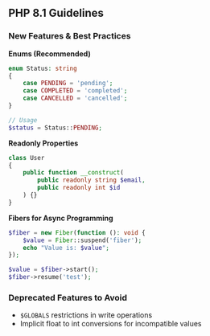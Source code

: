 ## PHP 8.1 Guidelines

### New Features & Best Practices

**Enums (Recommended)**
```php
enum Status: string
{
    case PENDING = 'pending';
    case COMPLETED = 'completed';
    case CANCELLED = 'cancelled';
}

// Usage
$status = Status::PENDING;
```

**Readonly Properties**
```php
class User
{
    public function __construct(
        public readonly string $email,
        public readonly int $id
    ) {}
}
```

**Fibers for Async Programming**
```php
$fiber = new Fiber(function (): void {
    $value = Fiber::suspend('fiber');
    echo "Value is: $value";
});

$value = $fiber->start();
$fiber->resume('test');
```

### Deprecated Features to Avoid
- `$GLOBALS` restrictions in write operations
- Implicit float to int conversions for incompatible values